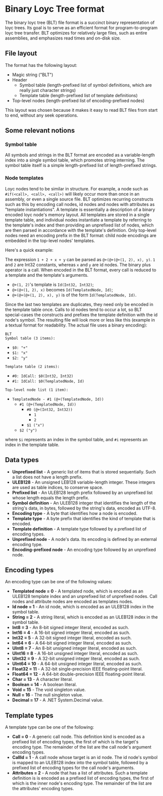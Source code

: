 # Binary Loyc Tree format
The binary loyc tree (BLT) file format is a succinct binary representation of loyc trees.
Its goal is to serve as an efficient format for program-to-program loyc tree transfer.
BLT optimizes for relatively large files, such as entire assemblies, and emphasizes read times and
on-disk size.

## File layout
The format has the following layout:
 * Magic string ("BLT")
 * Header
   * Symbol table (length-prefixed list of symbol definitions, which are really just character strings)
   * Template table (length-prefixed list of template definitions)
 * Top-level nodes (length-prefixed list of encoding-prefixed nodes)

This layout was chosen because it makes it easy to read BLT files from start to end, without any
seek operations.

## Some relevant notions
### Symbol table
All symbols and strings in the BLT format are encoded as a variable-length index into a single symbol table, 
which promotes string interning. The symbol table itself is a simple length-prefixed list of length-prefixed strings.

### Node templates
Loyc nodes tend to be similar in structure. 
For example, a node such as `#if(<call>, <call>, <call>)` will likely occur more than once in an assembly,
or even a single source file. BLT optimizes recurring constructs such as this by encoding call nodes, id nodes and nodes
with attributes as "template instantiations". A template is essentially a description of a binary encoded loyc node's 
memory layout.
All templates are stored in a single template table, and individual nodes instantiate a template by referring to the
template's index and then providing an unprefixed list of nodes, which are then parsed in accordance with the 
template's definition. Only top-level nodes need an encoding prefix in the BLT format: child node encodings are embedded
in the top-level nodes' templates.

Here's a quick example:

The expression `1 + 2 + x + y` can be parsed as `@+(@+(@+(1, 2), x), y)`.
`1` and `2` are Int32 constants, whereas `x` and `y` are id nodes.
The binary plus operator is a call. When encoded in the BLT format,
every call is reduced to a template and the template's arguments.
 * `@+(1, 2)`'s template is `Id(Int32, Int32)`;
 * `@+(@+(1, 2), x)` becomes `Id(TemplatedNode, Id)`;
 * `@+(@+(@+(1, 2), x), y)` is of the form `Id(TemplatedNode, Id)`.

Since the last two templates are duplicates, they need only be encoded in the template table once.
Calls to id nodes tend to occur a lot, so BLT special-cases the constructs and prefixes the 
template definition with the id node's symbol.
The resulting file will look more or less like this (example in a textual format for readability. The actual file uses a binary encoding):

`BLT`  
`Symbol table (3 items):`  
  * `$0: "+"`
  * `$1: "x"`
  * `$2: "y"`  

`Template table (2 items):`  
  * `#0: IdCall: $0(Int32, Int32)`
  * `#1: IdCall: $0(TemplatedNode, Id)`  

`Top-level node list (1 item):`
  * `TemplatedNode - #1 (@+(TemplatedNode, Id))`
     * `#1 (@+(TemplatedNode, Id))`
       * `#0 (@+(Int32, Int32))`
         * `1`
         * `2`
       * `$1 ("x")`
     * `$2 ("y")`

where `$i` represents an index in the symbol table, and `#i` represents an index in the template table.
 
## Data types
 * **Unprefixed list** - A generic list of items that is stored sequentially. Such a list does not have a length prefix.
 * **ULEB128** - An unsigned LEB128 variable-length integer. These integers are used as table indices, to conserve space.
 * **Prefixed list** - An ULEB128 length prefix followed by an unprefixed list whose length equals the length prefix.
 * **Symbol definition** - An ULEB128 integer that identifies the length of the string's data, in bytes, followed by the string's data, encoded as UTF-8.
 * **Encoding type** - A byte that identifies how a node is encoded.
 * **Template type** - A byte prefix that identifies the kind of template that is encoded.
 * **Template definition** - A template type followed by a prefixed list of encoding types.
 * **Unprefixed node** - A node's data. Its encoding is defined by an external encoding type.
 * **Encoding-prefixed node** - An encoding type followed by an unprefixed node.
 
## Encoding types
An encoding type can be one of the following values:
 * **Templated node = 0** - A templated node, which is encoded as an ULEB128 template index and an unprefixed list of unprefixed nodes. Call nodes and attribute nodes are encoded as templates nodes.
 * **Id node = 1** - An id node, which is encoded as an ULEB128 index in the symbol table.
 * **String = 2** - A string literal, which is encoded as an ULEB128 index in the symbol table.
 * **Int8 = 3** - An 8-bit signed integer literal, encoded as such.
 * **Int16 = 4** - A 16-bit signed integer literal, encoded as such.
 * **Int32 = 5** - A 32-bit signed integer literal, encoded as such.
 * **Int64 = 6** - A 64-bit signed integer literal, encoded as such.
 * **UInt8 = 7** - An 8-bit unsigned integer literal, encoded as such.
 * **UInt16 = 8** - A 16-bit unsigned integer literal, encoded as such.
 * **UInt32 = 9** - A 32-bit unsigned integer literal, encoded as such.
 * **UInt64 = 10** - A 64-bit unsigned integer literal, encoded as such.
 * **Float32 = 11** - A 32-bit single-precision IEEE floating-point literal.
 * **Float64 = 12** - A 64-bit double-precision IEEE floating-point literal.
 * **Char = 13** - A character literal.
 * **Boolean = 14** - A boolean literal.
 * **Void = 15** - The void singleton value.
 * **Null = 16** - The null singleton value.
 * **Decimal = 17** - A .NET System.Decimal value.

## Template types
A template type can be one of the following:
 * **Call = 0** - A generic call node. This definition kind is encoded as a prefixed list of encoding types, the first of which is the target's encoding type. The remainder of the list are the call node's argument encoding types.
 * **CallId = 1** - A call node whose target is an id node. The id node's symbol is mapped to an ULEB128 index into the symbol table, followed by a prefixed list of encoding types for the call node's arguments.
 * **Attributes = 2** - A node that has a list of attributes. Such a template definition is is encoded as a prefixed list of encoding types, the first of which is the inner node's encoding type. The remainder of the list are the attributes' encoding types.
